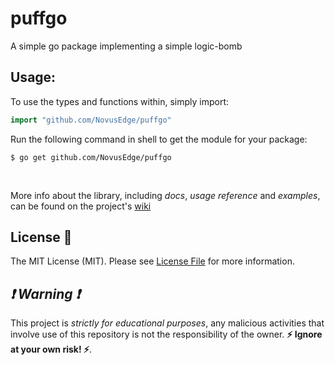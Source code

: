 # puffgo
A simple go package implementing a simple logic-bomb

## Usage:

To use the types and functions within, simply import:
```go
import "github.com/NovusEdge/puffgo"
```

Run the following command in shell to get the module for your package:

```shell
$ go get github.com/NovusEdge/puffgo
```

<br>

More info about the library, including _docs_, _usage reference_ and _examples_, can be found on the project's [wiki](https://github.com/NovusEdge/puffgo/wiki)



## License :scroll:
The MIT License (MIT). Please see [License File](LICENSE) for more information.


##  _:exclamation: Warning :exclamation:_
This project is _strictly for educational purposes_, any malicious activities that involve use of this repository is not the responsibility of the owner. 
**:zap: Ignore at your own risk! :zap:**.


